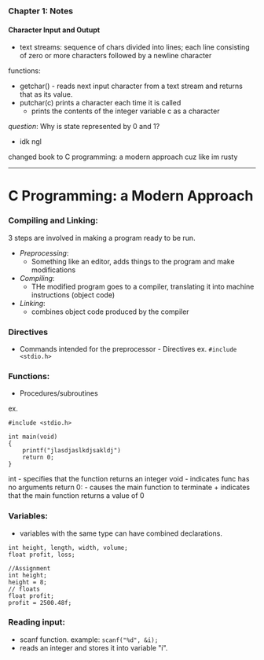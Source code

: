 ### Chapter 1: Notes

#### Character Input and Outupt
- text streams: sequence of chars divided into lines; each line consisting of zero or more characters followed by a newline character

functions: 
- getchar() - reads next input character from a text stream and returns that as its value. 
- putchar(c) prints a character each time it is called
    - prints the contents of the integer variable c as a character

*question*: Why is state represented by 0 and 1?
- idk ngl

changed book to C programming: a modern approach cuz like im rusty

---

# C Programming: a Modern Approach

### Compiling and Linking:
3 steps are involved in making a program ready to be run.

- *Preprocessing*:
    - Something like an editor, adds things to the program and make modifications
- *Compiling*:
    - THe modified program goes to a compiler, translating it into machine instructions (object code)
- *Linking*:
    - combines object code produced by the compiler 

### Directives
- Commands intended for the preprocessor - Directives
ex. `#include <stdio.h>`

### Functions:
- Procedures/subroutines

ex. 
```
#include <stdio.h>

int main(void)
{
    printf("jlasdjaslkdjsakldj")
    return 0;
}
```

int - specifies that the function returns an integer
void - indicates func has no arguments
return 0: - causes the main function to terminate + indicates that the main function returns a value of 0

### Variables:
- variables with the same type can have combined declarations.
```
int height, length, width, volume;
float profit, loss;

//Assignment
int height;
height = 8;
// floats
float profit;
profit = 2500.48f;

```

### Reading input:
- scanf function.
example: `scanf("%d", &i);`
- reads an integer and stores it into variable "i".


